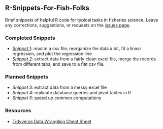 ## R-Snippets-For-Fish-Folks
Brief snippets of helpful R code for typical tasks in fisheries science. Leave any corrections, suggestions, or requests on the [issues page](https://github.com/SOLV-Code/R-Snippets-For-Fish-Folks/issues).


### Completed Snippets
* *[Snippet 1](https://github.com/SOLV-Code/R-Snippets-For-Fish-Folks/blob/master/Snippet1_Read%26ReorgDataThenFitRegression.R)*: read in a csv file, reorganize the data a bit, fit a linear regression, and plot the regression line
* *[Snippet 2](https://github.com/SOLV-Code/R-Snippets-For-Fish-Folks/blob/master/Snippet2_ExtractDataFromCleanExcel.R)*: extract data from a fairly clean excel file, merge the records from different tabs, and save to a flat csv file.
### Planned Snippets
* *Snippet 3*: extract data from a messy excel file
* *Snippet 4*: replicate database queries and pivot tables in R
* *Snippet 5*: speed up common computations

### Resources

* [Tidyverse Data Wrangling Cheat Sheet](https://www.rstudio.com/wp-content/uploads/2015/02/data-wrangling-cheatsheet.pdf)





